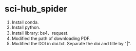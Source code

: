 # sci-hub_spider

1. Install conda.
2. Install python.
3. Install library: bs4、request.
4. Modified the path of downloading PDF.
5. Modified the DOI in doi.txt. Separate the doi and title by "|".
